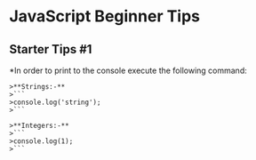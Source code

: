 # JavaScript Beginner Tips

## Starter Tips #1
*In order to print to the console execute the following command:

    >**Strings:-**
    >```
    >console.log('string');
    >```

    >**Integers:-**
    >```
    >console.log(1);
    >```

